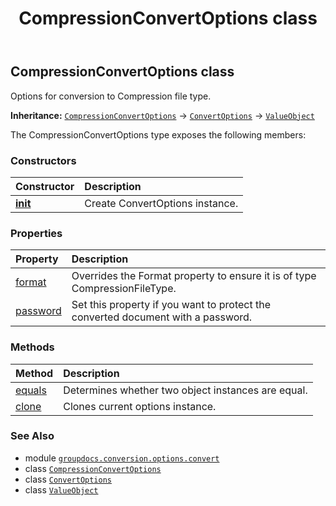 ﻿---
title: CompressionConvertOptions class
second_title: GroupDocs.Conversion for Python via .NET API References
description: 
type: docs
weight: 30
url: /python-net/groupdocs.conversion.options.convert/compressionconvertoptions/
is_root: false
---

## CompressionConvertOptions class

Options for conversion to Compression file type.



**Inheritance:** [`CompressionConvertOptions`](/conversion/python-net/groupdocs.conversion.options.convert/compressionconvertoptions) → 
[`ConvertOptions`](/conversion/python-net/groupdocs.conversion.options.convert/convertoptions) → 
[`ValueObject`](/conversion/python-net/groupdocs.conversion.contracts/valueobject)



The CompressionConvertOptions type exposes the following members:

### Constructors
| Constructor | Description |
| :- | :- |
| [__init__](/conversion/python-net/groupdocs.conversion.options.convert/compressionconvertoptions/__init__/#) | Create ConvertOptions instance. |


### Properties
| Property | Description |
| :- | :- |
| [format](/conversion/python-net/groupdocs.conversion.options.convert/compressionconvertoptions/format) | Overrides the Format property to ensure it is of type CompressionFileType. |
| [password](/conversion/python-net/groupdocs.conversion.options.convert/compressionconvertoptions/password) | Set this property if you want to protect the converted document with a password. |


### Methods
| Method | Description |
| :- | :- |
| [equals](/conversion/python-net/groupdocs.conversion.options.convert/compressionconvertoptions/equals/#groupdocs.conversion.contracts.ValueObject) | Determines whether two object instances are equal. |
| [clone](/conversion/python-net/groupdocs.conversion.options.convert/compressionconvertoptions/clone/#) | Clones current options instance. |



### See Also
* module [`groupdocs.conversion.options.convert`](..)
* class [`CompressionConvertOptions`](/conversion/python-net/groupdocs.conversion.options.convert/compressionconvertoptions)
* class [`ConvertOptions`](/conversion/python-net/groupdocs.conversion.options.convert/convertoptions)
* class [`ValueObject`](/conversion/python-net/groupdocs.conversion.contracts/valueobject)
